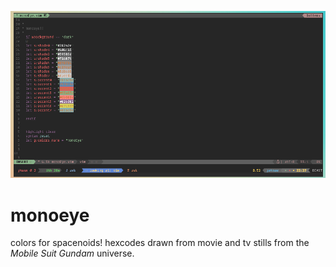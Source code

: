 ![](colors/colors.png)

# monoeye
colors for spacenoids! hexcodes drawn from movie and tv stills from the *Mobile Suit Gundam* universe. 
